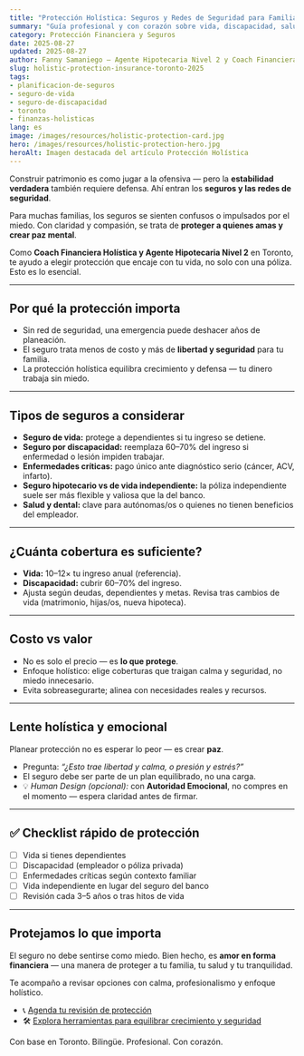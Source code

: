 ```yaml
---
title: "Protección Holística: Seguros y Redes de Seguridad para Familias en Toronto (2025)"
summary: "Guía profesional y con corazón sobre vida, discapacidad, salud y seguro hipotecario — explicado sin miedo para proteger lo que más importa."
category: Protección Financiera y Seguros
date: 2025-08-27
updated: 2025-08-27
author: Fanny Samaniego — Agente Hipotecaria Nivel 2 y Coach Financiera Holística
slug: holistic-protection-insurance-toronto-2025
tags:
- planificacion-de-seguros
- seguro-de-vida
- seguro-de-discapacidad
- toronto
- finanzas-holisticas
lang: es
image: /images/resources/holistic-protection-card.jpg
hero: /images/resources/holistic-protection-hero.jpg
heroAlt: Imagen destacada del artículo Protección Holística
---
```

Construir patrimonio es como jugar a la ofensiva — pero la **estabilidad verdadera** también requiere defensa. Ahí entran los **seguros y las redes de seguridad**.

Para muchas familias, los seguros se sienten confusos o impulsados por el miedo. Con claridad y compasión, se trata de **proteger a quienes amas y crear paz mental**.

Como **Coach Financiera Holística y Agente Hipotecaria Nivel 2** en Toronto, te ayudo a elegir protección que encaje con tu vida, no solo con una póliza. Esto es lo esencial.

---

## Por qué la protección importa

- Sin red de seguridad, una emergencia puede deshacer años de planeación.  
- El seguro trata menos de costo y más de **libertad y seguridad** para tu familia.  
- La protección holística equilibra crecimiento y defensa — tu dinero trabaja sin miedo.

---

## Tipos de seguros a considerar

- **Seguro de vida:** protege a dependientes si tu ingreso se detiene.  
- **Seguro por discapacidad:** reemplaza 60–70% del ingreso si enfermedad o lesión impiden trabajar.  
- **Enfermedades críticas:** pago único ante diagnóstico serio (cáncer, ACV, infarto).  
- **Seguro hipotecario vs de vida independiente:** la póliza independiente suele ser más flexible y valiosa que la del banco.  
- **Salud y dental:** clave para autónomas/os o quienes no tienen beneficios del empleador.

---

## ¿Cuánta cobertura es suficiente?

- **Vida:** 10–12× tu ingreso anual (referencia).  
- **Discapacidad:** cubrir 60–70% del ingreso.  
- Ajusta según deudas, dependientes y metas. Revisa tras cambios de vida (matrimonio, hijas/os, nueva hipoteca).

---

## Costo vs valor

- No es solo el precio — es **lo que protege**.  
- Enfoque holístico: elige coberturas que traigan calma y seguridad, no miedo innecesario.  
- Evita sobreasegurarte; alinea con necesidades reales y recursos.

---

## Lente holística y emocional

Planear protección no es esperar lo peor — es crear **paz**.  
- Pregunta: *“¿Esto trae libertad y calma, o presión y estrés?”*  
- El seguro debe ser parte de un plan equilibrado, no una carga.  
- 💡 *Human Design (opcional):* con **Autoridad Emocional**, no compres en el momento — espera claridad antes de firmar.

---

## ✅ Checklist rápido de protección

- [ ] Vida si tienes dependientes  
- [ ] Discapacidad (empleador o póliza privada)  
- [ ] Enfermedades críticas según contexto familiar  
- [ ] Vida independiente en lugar del seguro del banco  
- [ ] Revisión cada 3–5 años o tras hitos de vida

---

## Protejamos lo que importa

El seguro no debe sentirse como miedo. Bien hecho, es **amor en forma financiera** — una manera de proteger a tu familia, tu salud y tu tranquilidad.

Te acompaño a revisar opciones con calma, profesionalismo y enfoque holístico.

- 📞 [Agenda tu revisión de protección](/es/contacto)  
- 🛠 [Explora herramientas para equilibrar crecimiento y seguridad](/es/herramientas)

Con base en Toronto. Bilingüe. Profesional. Con corazón.
